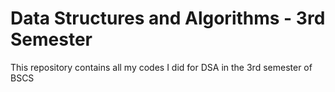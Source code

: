 # Data Structures and Algorithms - 3rd Semester
This repository contains all my codes I did for DSA in the 3rd semester of BSCS
